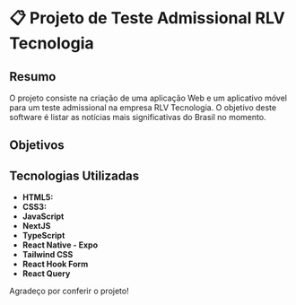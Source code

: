 # 📋 Projeto de Teste Admissional RLV Tecnologia

## Resumo

O projeto consiste na criação de uma aplicação Web e um aplicativo móvel para um teste admissional na empresa RLV Tecnologia. O objetivo deste software é listar as notícias mais significativas do Brasil no momento.

## Objetivos

## Tecnologias Utilizadas

- **HTML5:**
- **CSS3:**
- **JavaScript**
- **NextJS**
- **TypeScript**
- **React Native - Expo**
- **Tailwind CSS**
- **React Hook Form**
- **React Query**

Agradeço por conferir o projeto!

